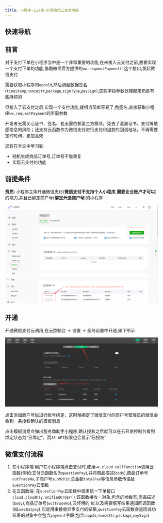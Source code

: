 ```yaml
---
title: 小程序-云开发-实现微信云支付功能
---
```


## 快速导航

<TOC />

## 前言

对于支付下单在小程序当中是一个非常重要的功能,在未接入云支付之前,想要实现一个支付下单的功能,借助微信官方提供的`wx.requestPayment()`这个接口,发起微信支付

需要获取小程序的`openId`,然后调起数据签名(`timeStamp`,`nonceStr`,`package`,`signType`,`paySign`),这些字段参数处理起来仍是有些麻烦的

但接入了云支付之后,实现一个支付功能,就相当简单容易了,免签名,直接获取小程序`wx.requestPayment`的所需参数

开发者无需关心证书、签名、也无需依赖第三方模块，免去了泄漏证书，支付等敏感信息的风险；还支持云函数作为微信支付进行支付和退款的回调地址，不再需要定时轮询，更加高效

您将在本文中学习到:

- 随机生成商品订单号,订单号不能重复
- 实现云支付的功能

## 前提条件

**资质:** 小程序主体开通微信支付(**微信支付不支持个人小程序,需要企业账户才可以**)的能力,并且已绑定商户号(**绑定开通商户号**)的小程序

<div align="center">
 <img class="medium-zoom lazy" loading="lazy" src="../images/cloud-payment-function/01-paynumber.png" alt="小程序-云开发" />
  <img class="medium-zoom lazy" loading="lazy" src="../images/cloud-payment-function/02-payment.png" alt="小程序-云开发" />
</div>

## 开通

开通微信支付云调用,在云控制台 -> 设置 -> 全局设置中开通,如下所示

<div align="center">
 <img class="medium-zoom lazy" loading="lazy" src="../images/cloud-payment-function/03-payment.png" alt="小程序-云开发" />
</div>

点击添加商户号后进行账号绑定，这时候绑定了微信支付的商户号管理员的微信会收到一条授权确认的模板消息

点击模板消息会弹出服务商助手小程序,确认授权之后就可以在云开发控制台看到绑定状态为“已绑定”，而`JS API`权限也会显示“已授权”

## 微信支付流程

1. 在小程序端:用户在小程序端点击支付时,使用`wx.cloud.callFunction`调用云函数(例如:支付云函数名为`questionPay`),并将商品描述(`body`),商品订单号`outTradeNo`,子商户号`subMchId`,总金额`totalFee`等信息参数传递给`questionPay`云函数
2. 在云函数端: 在`questionPay`云函数中调用统一下单接口`cloud.cloudPay.unifiedOrder()`,该函数接收一对象,包含的参数有,商品描述(`body`),商品订单号(`outTradeNo`),云坏境的 Id,以及需要填写结果通知回调函数(如:`wechatpay`),它是用来接收异步支付的结果,`questionPay`云函数会返回成功结果的对象中会包含`payment`字段(包含:`appId`,`nonceStr`,`package`,`paySign`)
